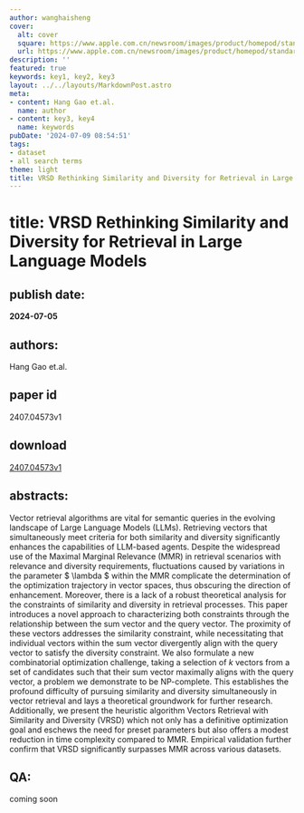 ```yaml
---
author: wanghaisheng
cover:
  alt: cover
  square: https://www.apple.com.cn/newsroom/images/product/homepod/standard/Apple-HomePod-hero-230118_big.jpg.large_2x.jpg
  url: https://www.apple.com.cn/newsroom/images/product/homepod/standard/Apple-HomePod-hero-230118_big.jpg.large_2x.jpg
description: ''
featured: true
keywords: key1, key2, key3
layout: ../../layouts/MarkdownPost.astro
meta:
- content: Hang Gao et.al.
  name: author
- content: key3, key4
  name: keywords
pubDate: '2024-07-09 08:54:51'
tags:
- dataset
- all search terms
theme: light
title: VRSD Rethinking Similarity and Diversity for Retrieval in Large Language Models
---
```


# title: VRSD Rethinking Similarity and Diversity for Retrieval in Large Language Models 
## publish date: 
**2024-07-05** 
## authors: 
  Hang Gao et.al. 
## paper id
2407.04573v1
## download
[2407.04573v1](http://arxiv.org/abs/2407.04573v1)
## abstracts:
Vector retrieval algorithms are vital for semantic queries in the evolving landscape of Large Language Models (LLMs). Retrieving vectors that simultaneously meet criteria for both similarity and diversity significantly enhances the capabilities of LLM-based agents. Despite the widespread use of the Maximal Marginal Relevance (MMR) in retrieval scenarios with relevance and diversity requirements, fluctuations caused by variations in the parameter $ \lambda $ within the MMR complicate the determination of the optimization trajectory in vector spaces, thus obscuring the direction of enhancement. Moreover, there is a lack of a robust theoretical analysis for the constraints of similarity and diversity in retrieval processes. This paper introduces a novel approach to characterizing both constraints through the relationship between the sum vector and the query vector. The proximity of these vectors addresses the similarity constraint, while necessitating that individual vectors within the sum vector divergently align with the query vector to satisfy the diversity constraint. We also formulate a new combinatorial optimization challenge, taking a selection of $k$ vectors from a set of candidates such that their sum vector maximally aligns with the query vector, a problem we demonstrate to be NP-complete. This establishes the profound difficulty of pursuing similarity and diversity simultaneously in vector retrieval and lays a theoretical groundwork for further research. Additionally, we present the heuristic algorithm Vectors Retrieval with Similarity and Diversity (VRSD) which not only has a definitive optimization goal and eschews the need for preset parameters but also offers a modest reduction in time complexity compared to MMR. Empirical validation further confirm that VRSD significantly surpasses MMR across various datasets.
## QA:
coming soon
